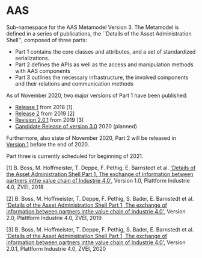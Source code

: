 # AAS

Sub-namespace for the AAS Metamodel Version 3. The Metamodel is defined in a series of
publications, the ``Details of the Asset Administration Shell'', composed of
three parts:
* Part 1 contains the core classes and attributes, and a set of standardized
serializations.
* Part 2 defines the APIs as well as the  access and manipulation methods with
AAS components
* Part 3 outlines the necessary infrastructure, the involved components and
their relations and communication methods

As of November 2020, two major versions of Part 1 have been published:
- [Release 1](/aas/1/0/README.md) from 2018 [1]
- [Release 2](/aas/2/0/README.md) from 2019 [2]
- [Revision 2.0.1](/aas/2/0/1/README.md) from 2019 [3]
- [Candidate Release of version 3.0](./3/0/RC01/README.md) 2020 (planned)

Furthermore, also state of November 2020, Part 2 will be released in [Version 1](./API/1/0/README.md) before the end of 2020.

Part three is currently scheduled for beginning of 2021.

[1] B. Boss, M. Hoffmeister, T. Deppe, F. Pethig, E. Barnstedt et al.
['Details of the Asset Administration Shell Part 1, The exchange of information
between partners inthe value chain of Industrie 4.0'](), Version 1.0,
Plattform Industrie 4.0, ZVEI, 2018

[2] B. Boss, M. Hoffmeister, T. Deppe, F. Pethig, S. Bader, E. Barnstedt et al.
['Details of the Asset Administration Shell Part 1, The exchange of information
between partners inthe value chain of Industrie 4.0'](), Version 2.0,
Plattform Industrie 4.0, ZVEI, 2019

[3] B. Boss, M. Hoffmeister, T. Deppe, F. Pethig, S. Bader, E. Barnstedt et al.
['Details of the Asset Administration Shell Part 1, The exchange of information
between partners inthe value chain of Industrie 4.0'](https://www.plattform-i40.de/PI40/Redaktion/DE/Downloads/Publikation/Details-of-the-Asset-Administration-Shell-Part1.html), Version 2.0.1,
Plattform Industrie 4.0, ZVEI, 2020
